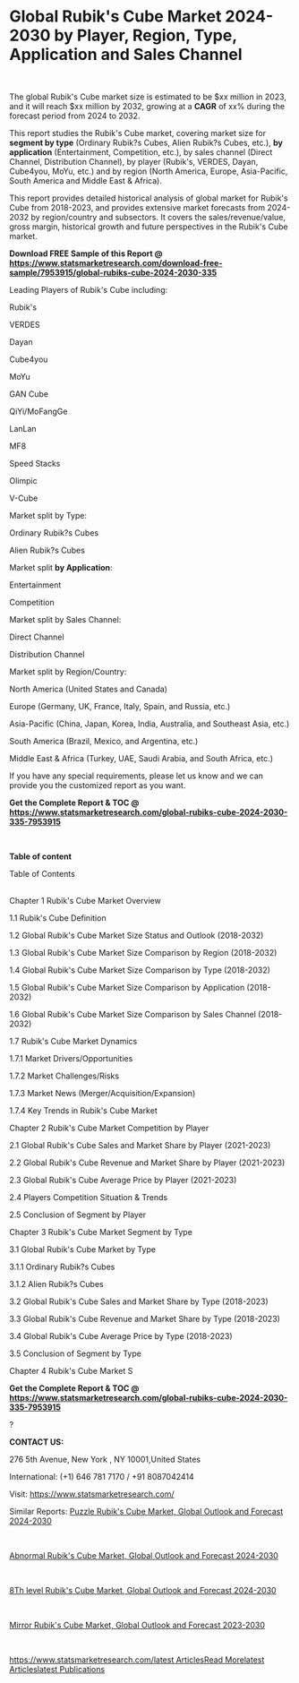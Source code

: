 <h1>Global Rubik's Cube Market 2024-2030 by Player, Region, Type, Application and Sales Channel</h1><br/><p>The global Rubik&#39;s Cube market size is estimated to be $xx million in 2023, and it will reach $xx million by 2032, growing at a <strong>CAGR</strong> of xx% during the forecast period from 2024 to 2032.</p>
 
 
 
 <p>This report studies the Rubik&#39;s Cube market, covering market size for <strong>segment by type</strong> (Ordinary Rubik?s Cubes, Alien Rubik?s Cubes, etc.), <strong>by application</strong> (Entertainment, Competition, etc.), by sales channel (Direct Channel, Distribution Channel), by player (Rubik&#39;s, VERDES, Dayan, Cube4you, MoYu, etc.) and by region (North America, Europe, Asia-Pacific, South America and Middle East & Africa).</p>
 
 
 
 <p>This report provides detailed historical analysis of global market for Rubik&#39;s Cube from 2018-2023, and provides extensive market forecasts from 2024-2032 by region/country and subsectors. It covers the sales/revenue/value, gross margin, historical growth and future perspectives in the Rubik&#39;s Cube market.</p>
 
 
 
 <p><strong>Download FREE Sample of this Report @ <a href="https://www.statsmarketresearch.com/download-free-sample/7953915/global-rubiks-cube-2024-2030-335">https://www.statsmarketresearch.com/download-free-sample/7953915/global-rubiks-cube-2024-2030-335</a></strong></p>
 
 
 
 <p>Leading Players of Rubik&#39;s Cube including:</p>
 
 
 
 <p>Rubik&#39;s</p>
 
 
 
 <p>VERDES</p>
 
 
 
 <p>Dayan</p>
 
 
 
 <p>Cube4you</p>
 
 
 
 <p>MoYu</p>
 
 
 
 <p>GAN Cube</p>
 
 
 
 <p>QiYi/MoFangGe</p>
 
 
 
 <p>LanLan</p>
 
 
 
 <p>MF8</p>
 
 
 
 <p>Speed Stacks</p>
 
 
 
 <p>Olimpic</p>
 
 
 
 <p>V-Cube</p>
 
 
 
 <p>Market split by Type:</p>
 
 
 
 <p>Ordinary Rubik?s Cubes</p>
 
 
 
 <p>Alien Rubik?s Cubes</p>
 
 
 
 <p>Market split <strong>by Application</strong>:</p>
 
 
 
 <p>Entertainment</p>
 
 
 
 <p>Competition</p>
 
 
 
 <p>Market split by Sales Channel:</p>
 
 
 
 <p>Direct Channel</p>
 
 
 
 <p>Distribution Channel</p>
 
 
 
 <p>Market split by Region/Country:</p>
 
 
 
 <p>North America (United States and Canada)</p>
 
 
 
 <p>Europe (Germany, UK, France, Italy, Spain, and Russia, etc.)</p>
 
 
 
 <p>Asia-Pacific (China, Japan, Korea, India, Australia, and Southeast Asia, etc.)</p>
 
 
 
 <p>South America (Brazil, Mexico, and Argentina, etc.)</p>
 
 
 
 <p>Middle East & Africa (Turkey, UAE, Saudi Arabia, and South Africa, etc.)</p>
 
 
 
 <p>If you have any special requirements, please let us know and we can provide you the customized report as you want.</p>
 
 
 
 <div><b>Get the Complete Report & TOC @ <a href="https://www.statsmarketresearch.com/global-rubiks-cube-2024-2030-335-7953915">https://www.statsmarketresearch.com/global-rubiks-cube-2024-2030-335-7953915</a></b></div>
 
 
 
 <p><br />
 
 <b>Table of content</b></p>
 
 
 
 <p>Table of Contents<br />
 
 <br />
 
 Chapter 1 Rubik&#39;s Cube Market Overview<br />
 
 1.1 Rubik&#39;s Cube Definition<br />
 
 1.2 Global Rubik&#39;s Cube Market Size Status and Outlook (2018-2032)<br />
 
 1.3 Global Rubik&#39;s Cube Market Size Comparison by Region (2018-2032)<br />
 
 1.4 Global Rubik&#39;s Cube Market Size Comparison by Type (2018-2032)<br />
 
 1.5 Global Rubik&#39;s Cube Market Size Comparison by Application (2018-2032)<br />
 
 1.6 Global Rubik&#39;s Cube Market Size Comparison by Sales Channel (2018-2032)<br />
 
 1.7 Rubik&#39;s Cube Market Dynamics<br />
 
 1.7.1 Market Drivers/Opportunities<br />
 
 1.7.2 Market Challenges/Risks<br />
 
 1.7.3 Market News (Merger/Acquisition/Expansion)<br />
 
 1.7.4 Key Trends in Rubik&#39;s Cube Market<br />
 
 Chapter 2 Rubik&#39;s Cube Market Competition by Player<br />
 
 2.1 Global Rubik&#39;s Cube Sales and Market Share by Player (2021-2023)<br />
 
 2.2 Global Rubik&#39;s Cube Revenue and Market Share by Player (2021-2023)<br />
 
 2.3 Global Rubik&#39;s Cube Average Price by Player (2021-2023)<br />
 
 2.4 Players Competition Situation & Trends<br />
 
 2.5 Conclusion of Segment by Player<br />
 
 Chapter 3 Rubik&#39;s Cube Market Segment by Type<br />
 
 3.1 Global Rubik&#39;s Cube Market by Type<br />
 
 3.1.1 Ordinary Rubik?s Cubes<br />
 
 3.1.2 Alien Rubik?s Cubes<br />
 
 3.2 Global Rubik&#39;s Cube Sales and Market Share by Type (2018-2023)<br />
 
 3.3 Global Rubik&#39;s Cube Revenue and Market Share by Type (2018-2023)<br />
 
 3.4 Global Rubik&#39;s Cube Average Price by Type (2018-2023)<br />
 
 3.5 Conclusion of Segment by Type<br />
 
 Chapter 4 Rubik&#39;s Cube Market S</p>
 
 
 
 <div><b>Get the Complete Report & TOC @ <a href="https://www.statsmarketresearch.com/global-rubiks-cube-2024-2030-335-7953915">https://www.statsmarketresearch.com/global-rubiks-cube-2024-2030-335-7953915</a></b></div>
 
 
 
 <p>? </p>
 
 
 
 <p><b>CONTACT US:</b><br />
 
 276 5th Avenue, New York , NY 10001,United States<br />
 
 International: (+1) 646 781 7170 / +91 8087042414<br />
 
 Visit: <a href="https://www.statsmarketresearch.com/">https://www.statsmarketresearch.com/</a><br />
 
 Similar Reports: <a href="https://www.statsmarketresearch.com/global-rubiks-cube-2024-2030-335-7953915">Puzzle Rubik&#39;s Cube Market, Global Outlook and Forecast 2024-2030</a><br />
 
 <br />
 
 <a href="https://www.statsmarketresearch.com/global-rubiks-cube-2024-2030-335-7953915">Abnormal Rubik&#39;s Cube Market, Global Outlook and Forecast 2024-2030</a><br />
 
 <br />
 
 <a href="https://www.statsmarketresearch.com/global-rubiks-cube-2024-2030-335-7953915">8Th level Rubik&#39;s Cube Market, Global Outlook and Forecast 2024-2030</a><br />
 
 <br />
 
 <a href="https://www.statsmarketresearch.com/global-rubiks-cube-2024-2030-335-7953915">Mirror Rubik&#39;s Cube Market, Global Outlook and Forecast 2023-2030</a><br />
 
 <br />
 
 <a href="https://gyeongbokgung.com">https://www.statsmarketresearch.com/</a><a href="https://hallyeomaritime.com">latest Articles</a><a href="https://jingwansa.com">Read More</a><a href="https://nguoiviet.jp/">latest Articles</a><a href="https://www.intelmarketresearch.com/">latest Publications</a></p>